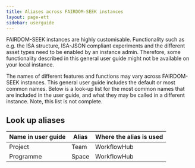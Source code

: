 ```yaml
---
title: Aliases across FAIRDOM-SEEK instances
layout: page-ett
sidebar: userguide
---
```


FAIRDOM-SEEK instances are highly customisable. Functionality such as e.g. the ISA structure, ISA-JSON compliant experiments and the different asset types need to be enabled by an instance admin. Therefore, some functionality described in this general user guide might not be available on your local instance.

The names of different features and functions may vary across FAIRDOM-SEEK instances. This general user guide includes the default or most common names. Below is a look-up list for the most common names that are included in the user guide, and what they may be called in a different instance. Note, this list is not complete. 

## Look up aliases

 Name in user guide | Alias | Where the alias is used 
--------------------|-------|-------------------------
Project | Team | WorkflowHub
Programme | Space | WorkflowHub



